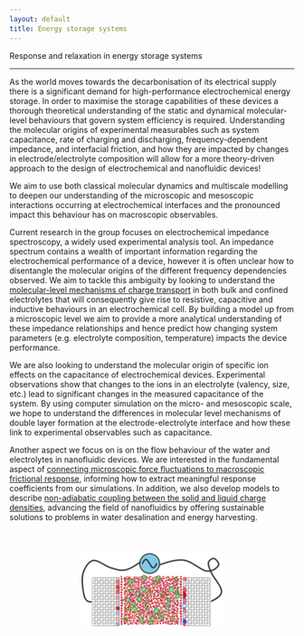 ```yaml
---
layout: default
title: Energy storage systems
---
```


<div class = "pageheadline" > Response and relaxation in energy storage systems </div>
<hr class="custom-hr"> 

As the world moves towards the decarbonisation of its electrical supply there is a significant demand for high-performance electrochemical energy storage. In order to maximise the storage capabilities of these devices a thorough theoretical understanding of the static and dynamical molecular-level behaviours that govern system efficiency is required. Understanding the molecular origins of experimental measurables such as system capacitance, rate of charging and discharging, frequency-dependent impedance, and interfacial friction, and how they are impacted by changes in electrode/electrolyte composition will allow for a more theory-driven approach to the design of electrochemical and nanofluidic devices!

We aim to use both classical molecular dynamics and multiscale modelling to deepen our understanding of the microscopic and mesoscopic interactions occurring at electrochemical interfaces and the pronounced impact this behaviour has on macroscopic observables.

Current research in the group focuses on electrochemical impedance spectroscopy, a widely used experimental analysis tool. An impedance spectrum contains a wealth of important information regarding the electrochemical performance of a device, however it is often unclear how to disentangle the molecular origins of the different frequency dependencies observed. We aim to tackle this ambiguity by looking to understand the [molecular-level mechanisms of charge transport](https://www.pnas.org/doi/10.1073/pnas.2318157121) in both bulk and confined electrolytes that will consequently give rise to resistive, capacitive and inductive behaviours in an electrochemical cell. By building a model up from a microscopic level we aim to provide a more analytical understanding of these impedance relationships and hence predict how changing system parameters (e.g. electrolyte composition, temperature) impacts the device performance.

We are also looking to understand the molecular origin of specific ion effects on the capacitance of electrochemical devices. Experimental observations show that changes to the ions in an electrolyte (valency, size, etc.) lead to significant changes in the measured capacitance of the system. By using computer simulation on the micro- and mesoscopic scale, we hope to understand the differences in molecular level mechanisms of double layer formation at the electrode-electrolyte interface and how these link to experimental observables such as capacitance.

Another aspect we focus on is on the flow behaviour of the water and electrolytes in nanofluidic devices.  We are interested in the fundamental aspect of [connecting microscopic force fluctuations to macroscopic frictional response](https://arxiv.org/abs/2409.07134v1), informing how to extract meaningful response coefficients from our simulations. In addition, we also develop models to describe [non-adiabatic coupling between the solid and liquid charge densities](https://pubs.acs.org/doi/10.1021/acs.nanolett.2c04187), advancing the field of nanofluidics by offering sustainable solutions to problems in water desalination and energy harvesting.

<div style="height: 40px;"></div>
<div style="text-align: center;">
<img src="/research/energy-storage_3.png" style="width: 50%; height: auto;" />
</div>